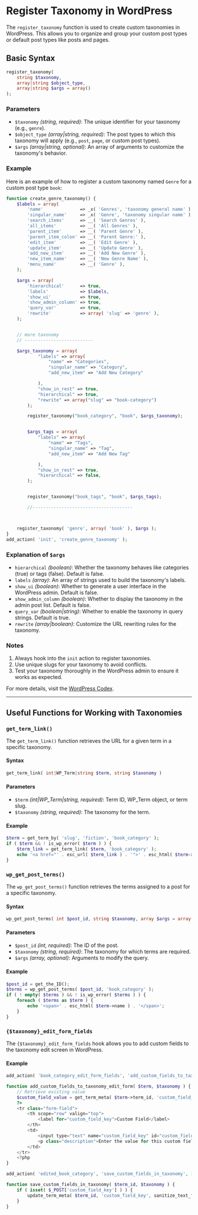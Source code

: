 # Register Taxonomy in WordPress

The `register_taxonomy` function is used to create custom taxonomies in WordPress. This allows you to organize and group your custom post types or default post types like posts and pages.

## Basic Syntax

```php
register_taxonomy(
    string $taxonomy,
    array|string $object_type,
    array|string $args = array()
);
```

### Parameters

-   `$taxonomy` _(string, required)_: The unique identifier for your taxonomy (e.g., `genre`).
-   `$object_type` _(array|string, required)_: The post types to which this taxonomy will apply (e.g., `post`, `page`, or custom post types).
-   `$args` _(array|string, optional)_: An array of arguments to customize the taxonomy's behavior.

### Example

Here is an example of how to register a custom taxonomy named `Genre` for a custom post type `book`:

```php
function create_genre_taxonomy() {
    $labels = array(
        'name'              => _x( 'Genres', 'taxonomy general name' ),
        'singular_name'     => _x( 'Genre', 'taxonomy singular name' ),
        'search_items'      => __( 'Search Genres' ),
        'all_items'         => __( 'All Genres' ),
        'parent_item'       => __( 'Parent Genre' ),
        'parent_item_colon' => __( 'Parent Genre:' ),
        'edit_item'         => __( 'Edit Genre' ),
        'update_item'       => __( 'Update Genre' ),
        'add_new_item'      => __( 'Add New Genre' ),
        'new_item_name'     => __( 'New Genre Name' ),
        'menu_name'         => __( 'Genre' ),
    );

    $args = array(
        'hierarchical'      => true,
        'labels'            => $labels,
        'show_ui'           => true,
        'show_admin_column' => true,
        'query_var'         => true,
        'rewrite'           => array( 'slug' => 'genre' ),
    );


    // more taxonomy
    // --------------------------

    $args_taxonomy = array(
            "labels" => array(
                "name" => "Categories",
                "singular_name" => "Category",
                "add_new_item" => "Add New Category"

            ),
            "show_in_rest" => true,
            "hierarchical" => true,
            "rewrite" => array("slug" => "book-category")
        );

        register_taxonomy("book_category", "book", $args_taxonomy);


        $args_tags = array(
            "labels" => array(
                "name" => "Tags",
                "singular_name" => "Tag",
                "add_new_item" => "Add New Tag"

            ),
            "show_in_rest" => true,
            "hierarchical" => false,
        );


        register_taxonomy("book_tags", "book", $args_tags);

        //--------------------------------------



    register_taxonomy( 'genre', array( 'book' ), $args );
}
add_action( 'init', 'create_genre_taxonomy' );
```

### Explanation of `$args`

-   `hierarchical` _(boolean)_: Whether the taxonomy behaves like categories (true) or tags (false). Default is false.
-   `labels` _(array)_: An array of strings used to build the taxonomy's labels.
-   `show_ui` _(boolean)_: Whether to generate a user interface in the WordPress admin. Default is false.
-   `show_admin_column` _(boolean)_: Whether to display the taxonomy in the admin post list. Default is false.
-   `query_var` _(boolean|string)_: Whether to enable the taxonomy in query strings. Default is true.
-   `rewrite` _(array|boolean)_: Customize the URL rewriting rules for the taxonomy.

### Notes

1. Always hook into the `init` action to register taxonomies.
2. Use unique slugs for your taxonomy to avoid conflicts.
3. Test your taxonomy thoroughly in the WordPress admin to ensure it works as expected.

For more details, visit the [WordPress Codex](https://developer.wordpress.org/reference/functions/register_taxonomy/).

---

## Useful Functions for Working with Taxonomies

### `get_term_link()`

The `get_term_link()` function retrieves the URL for a given term in a specific taxonomy.

#### Syntax

```php
get_term_link( int|WP_Term|string $term, string $taxonomy )
```

#### Parameters

-   `$term` _(int|WP_Term|string, required)_: Term ID, WP_Term object, or term slug.
-   `$taxonomy` _(string, required)_: The taxonomy for the term.

#### Example

```php
$term = get_term_by( 'slug', 'fiction', 'book_category' );
if ( $term && ! is_wp_error( $term ) ) {
    $term_link = get_term_link( $term, 'book_category' );
    echo '<a href="' . esc_url( $term_link ) . '">' . esc_html( $term->name ) . '</a>';
}
```

### `wp_get_post_terms()`

The `wp_get_post_terms()` function retrieves the terms assigned to a post for a specific taxonomy.

#### Syntax

```php
wp_get_post_terms( int $post_id, string $taxonomy, array $args = array() )
```

#### Parameters

-   `$post_id` _(int, required)_: The ID of the post.
-   `$taxonomy` _(string, required)_: The taxonomy for which terms are required.
-   `$args` _(array, optional)_: Arguments to modify the query.

#### Example

```php
$post_id = get_the_ID();
$terms = wp_get_post_terms( $post_id, 'book_category' );
if ( ! empty( $terms ) && ! is_wp_error( $terms ) ) {
    foreach ( $terms as $term ) {
        echo '<span>' . esc_html( $term->name ) . '</span>';
    }
}
```

### `{$taxonomy}_edit_form_fields`

The `{$taxonomy}_edit_form_fields` hook allows you to add custom fields to the taxonomy edit screen in WordPress.

#### Example

```php
add_action( 'book_category_edit_form_fields', 'add_custom_fields_to_taxonomy_edit_form', 10, 2 );

function add_custom_fields_to_taxonomy_edit_form( $term, $taxonomy ) {
    // Retrieve existing value
    $custom_field_value = get_term_meta( $term->term_id, 'custom_field_key', true );
    ?>
    <tr class="form-field">
        <th scope="row" valign="top">
            <label for="custom_field_key">Custom Field</label>
        </th>
        <td>
            <input type="text" name="custom_field_key" id="custom_field_key" value="<?php echo esc_attr( $custom_field_value ); ?>" />
            <p class="description">Enter the value for this custom field.</p>
        </td>
    </tr>
    <?php
}

add_action( 'edited_book_category', 'save_custom_fields_in_taxonomy', 10, 2 );

function save_custom_fields_in_taxonomy( $term_id, $taxonomy ) {
    if ( isset( $_POST['custom_field_key'] ) ) {
        update_term_meta( $term_id, 'custom_field_key', sanitize_text_field( $_POST['custom_field_key'] ) );
    }
}
```
